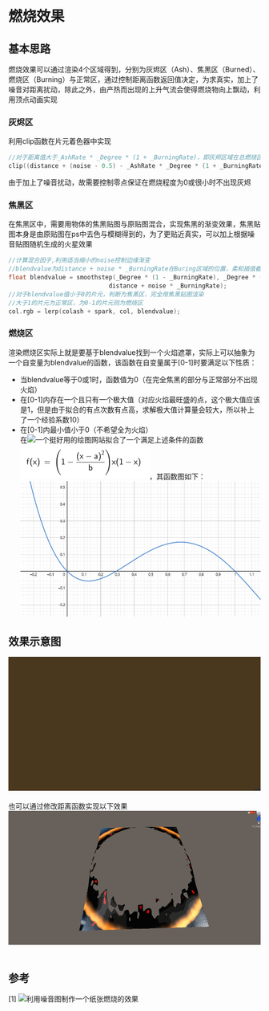 # 燃烧效果
## 基本思路
燃烧效果可以通过渲染4个区域得到，分别为灰烬区（Ash）、焦黑区（Burned）、燃烧区（Burning）与正常区，通过控制距离函数返回值决定，为求真实，加上了噪音对距离扰动，除此之外，由产热而出现的上升气流会使得燃烧物向上飘动，利用顶点动画实现

### 灰烬区
利用clip函数在片元着色器中实现
```c
//对于距离值大于_AshRate * _Degree * (1 + _BurningRate)，即灰烬区域在总燃烧区域中最大允许占比的部分裁剪
clip((distance + (noise - 0.5) - _AshRate * _Degree * (1 + _BurningRate))* _Degree + 0.05);
```
由于加上了噪音扰动，故需要控制零点保证在燃烧程度为0或很小时不出现灰烬

### 焦黑区
在焦黑区中，需要用物体的焦黑贴图与原贴图混合，实现焦黑的渐变效果，焦黑贴图本身是由原贴图在ps中去色与模糊得到的，为了更贴近真实，可以加上根据噪音贴图随机生成的火星效果
```c
//计算混合因子,利用适当缩小的noise控制边缘渐变
//blendvalue为distance + noise * _BurningRate在Buring区域的位置，柔和插值截断到0-1
float blendvalue = smoothstep(_Degree * (1 - _BurningRate), _Degree * (1 + _BurningRate), 
                            distance + noise * _BurningRate);
//对于blendvalue值小于0的片元，判断为焦黑区，完全用焦黑贴图渲染
//大于1的片元为正常区，为0-1的片元则为燃烧区
col.rgb = lerp(colash + spark, col, blendvalue);
```

### 燃烧区
渲染燃烧区实际上就是要基于blendvalue找到一个火焰遮罩，实际上可以抽象为一个自变量为blendvalue的函数，该函数在自变量属于[0-1]时要满足以下性质：
* 当blendvalue等于0或1时，函数值为0（在完全焦黑的部分与正常部分不出现火焰）
* 在[0-1]内存在一个且只有一个极大值（对应火焰最旺盛的点，这个极大值应该是1，但是由于拟合的有点次数有点高，求解极大值计算量会较大，所以补上了一个经验系数10）
* 在[0-1]内最小值小于0（不希望全为火焰）<br>
在![一个挺好用的绘图网站](https://www.geogebra.org/graphing)拟合了一个满足上述条件的函数![](/Burning/Img/Function.png)，其函数图如下：<br>
![](/Burning/Img/FunctionImg.png)


## 效果示意图
![](/Burning/Img/Burning.gif)<br><br>
也可以通过修改距离函数实现以下效果
![](/Burning/Img/CircleBurning.gif)<br><br>

## 参考
[1] ![利用噪音图制作一个纸张燃烧的效果](https://zhuanlan.zhihu.com/p/115635335)